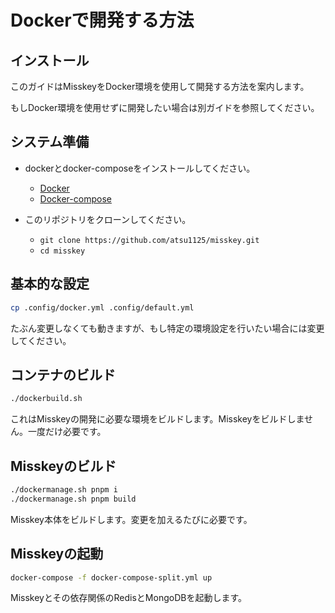 # Dockerで開発する方法

## インストール

このガイドはMisskeyをDocker環境を使用して開発する方法を案内します。

もしDocker環境を使用せずに開発したい場合は別ガイドを参照してください。

## システム準備

* dockerとdocker-composeをインストールしてください。
  * [Docker](https://docs.docker.com/engine/install/)
  * [Docker-compose](https://docs.docker.com/compose/install/)

* このリポジトリをクローンしてください。
  * `git clone https://github.com/atsu1125/misskey.git`
  * `cd misskey`

## 基本的な設定

```bash
cp .config/docker.yml .config/default.yml
```

たぶん変更しなくても動きますが、もし特定の環境設定を行いたい場合には変更してください。

## コンテナのビルド

```bash
./dockerbuild.sh
```

これはMisskeyの開発に必要な環境をビルドします。Misskeyをビルドしません。一度だけ必要です。

## Misskeyのビルド

```bash
./dockermanage.sh pnpm i
./dockermanage.sh pnpm build
```

Misskey本体をビルドします。変更を加えるたびに必要です。

## Misskeyの起動

```bash
docker-compose -f docker-compose-split.yml up
```

Misskeyとその依存関係のRedisとMongoDBを起動します。
